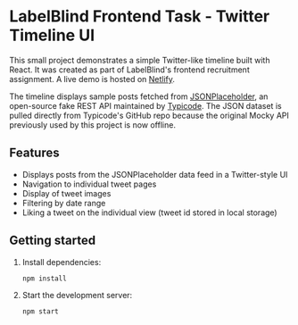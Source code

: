 # LabelBlind Frontend Task - Twitter Timeline UI

This small project demonstrates a simple Twitter-like timeline built with React. It was created as part of LabelBlind's frontend recruitment assignment. A live demo is hosted on [Netlify](https://labelblind-twitter.netlify.app/).

The timeline displays sample posts fetched from [JSONPlaceholder](https://jsonplaceholder.typicode.com/), an open-source fake REST API maintained by [Typicode](https://github.com/typicode). The JSON dataset is pulled directly from Typicode's GitHub repo because the original Mocky API previously used by this project is now offline.

## Features

- Displays posts from the JSONPlaceholder data feed in a Twitter-style UI
- Navigation to individual tweet pages
- Display of tweet images
- Filtering by date range
- Liking a tweet on the individual view (tweet id stored in local storage)

## Getting started

1. Install dependencies:
   ```bash
   npm install
   ```
2. Start the development server:
   ```bash
   npm start
   ```


